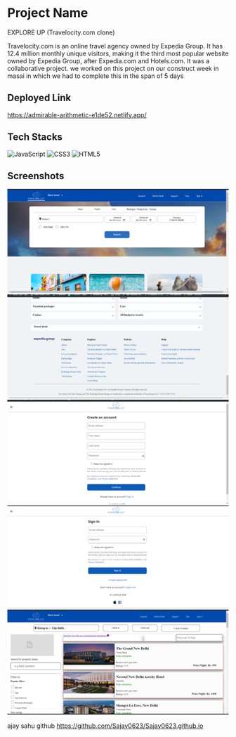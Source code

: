 # Project Name

EXPLORE UP (Travelocity.com clone)

Travelocity.com is an online travel agency owned by Expedia Group. It has 12.4 million monthly unique visitors, making it the third most popular website owned by Expedia Group, after Expedia.com and Hotels.com.  It was a collaborative project. we worked on this project on our construct week in masai in which we had to complete this in the span of 5 days


## Deployed Link
https://admirable-arithmetic-e1de52.netlify.app/
## Tech Stacks
![JavaScript](https://img.shields.io/badge/javascript-%23323330.svg?style=for-the-badge&logo=javascript&logoColor=%23F7DF1E)
![CSS3](https://img.shields.io/badge/css3-%231572B6.svg?style=for-the-badge&logo=css3&logoColor=white)
![HTML5](https://img.shields.io/badge/html5-%23E34F26.svg?style=for-the-badge&logo=html5&logoColor=white)




## Screenshots

<img src="https://github.com/gyan2501/Asset/blob/main/tsss/travelocityhome.png"/>
</br>

<img src="https://github.com/gyan2501/Asset/blob/main/tsss/tsfooter.png"/>
</br>

<img src="https://github.com/gyan2501/Asset/blob/main/tsss/tslogin.png"/>
</br>
<img src="https://github.com/gyan2501/Asset/blob/main/tsss/tssignup.png"/>
</br>
<img src="https://github.com/gyan2501/Asset/blob/main/tsss/tssearch.png"/>

ajay sahu github  https://github.com/Sajay0623/Sajay0623.github.io
